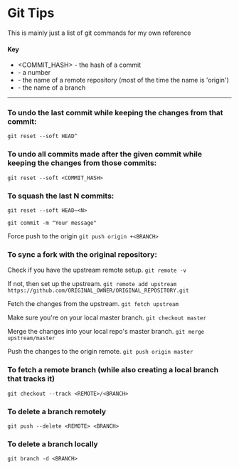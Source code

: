 # Git Tips
This is mainly just a list of git commands for my own reference

#### Key
- <COMMIT_HASH> - the hash of a commit
- <N> - a number
- <REMOTE> - the name of a remote repository (most of the time the name is 'origin')
- <BRANCH> - the name of a branch

---

### To undo the last commit while keeping the changes from that commit:
```git reset --soft HEAD^```

### To undo all commits made after the given commit while keeping the changes from those commits:
```git reset --soft <COMMIT_HASH>```

### To squash the last N commits:
```git reset --soft HEAD~<N>```

```git commit -m "Your message"```

Force push to the origin
```git push origin +<BRANCH>```

### To sync a fork with the original repository:
Check if you have the upstream remote setup.
```git remote -v```

If not, then set up the upstream.
```git remote add upstream https://github.com/ORIGINAL_OWNER/ORIGINAL_REPOSITORY.git```

Fetch the changes from the upstream.
```git fetch upstream```

Make sure you're on your local master branch.
```git checkout master```

Merge the changes into your local repo's master branch.
```git merge upstream/master```

Push the changes to the origin remote.
```git push origin master```

### To fetch a remote branch (while also creating a local branch that tracks it)
```git checkout --track <REMOTE>/<BRANCH>```

### To delete a branch remotely
```git push --delete <REMOTE> <BRANCH>```

### To delete a branch locally
```git branch -d <BRANCH>```
